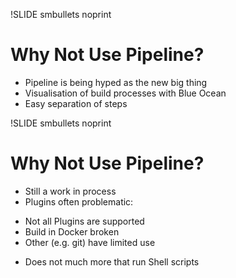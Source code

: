 !SLIDE smbullets noprint
# Why Not Use Pipeline?
* Pipeline is being hyped as the new big thing
* Visualisation of build processes with Blue Ocean
* Easy separation of steps

!SLIDE smbullets noprint
# Why Not Use Pipeline?
* Still a work in process
* Plugins often problematic:
 - Not all Plugins are supported
 - Build in Docker broken
 - Other (e.g. git) have limited use
* Does not much more that run Shell scripts

